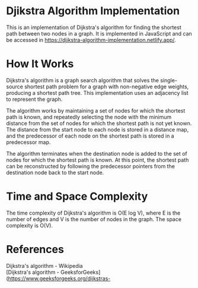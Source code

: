 # Djikstra Algorithm Implementation
This is an implementation of Dijkstra's algorithm for finding the shortest path between two nodes in a graph. It is implemented in JavaScript and can be accessed in https://djikstra-algorithm-implementation.netlify.app/.

# How It Works
Dijkstra's algorithm is a graph search algorithm that solves the single-source shortest path problem for a graph with non-negative edge weights, producing a shortest path tree. This implementation uses an adjacency list to represent the graph.

The algorithm works by maintaining a set of nodes for which the shortest path is known, and repeatedly selecting the node with the minimum distance from the set of nodes for which the shortest path is not yet known. The distance from the start node to each node is stored in a distance map, and the predecessor of each node on the shortest path is stored in a predecessor map.

The algorithm terminates when the destination node is added to the set of nodes for which the shortest path is known. At this point, the shortest path can be reconstructed by following the predecessor pointers from the destination node back to the start node.

# Time and Space Complexity
The time complexity of Dijkstra's algorithm is O(E log V), where E is the number of edges and V is the number of nodes in the graph. The space complexity is O(V).

# References
Dijkstra's algorithm - Wikipedia
<br/>
[Dijkstra's algorithm - GeeksforGeeks](https://www.geeksforgeeks.org/dijkstras-
